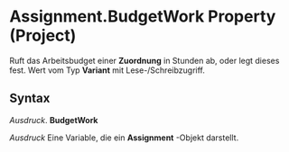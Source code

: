
# Assignment.BudgetWork Property (Project)

Ruft das Arbeitsbudget einer  **Zuordnung** in Stunden ab, oder legt dieses fest. Wert vom Typ **Variant** mit Lese-/Schreibzugriff.


## Syntax

 _Ausdruck_. **BudgetWork**

 _Ausdruck_ Eine Variable, die ein **Assignment** -Objekt darstellt.

